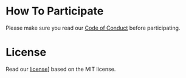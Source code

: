 

# How To Participate

Please make sure you read our [Code of Conduct](https://github.com/friendlycode/codeofconduct/blob/master/README.md) before participating.

# License
Read our [license](https://github.com/friendlycode/strategic_plan/blob/master/license.md)] based on the MIT license.
